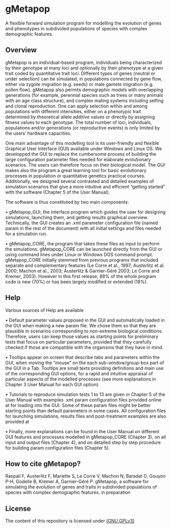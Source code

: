 # gMetapop
A flexible forward simulation program for modelling the evolution of genes and phenotypes in subdivided populations of species with complex demographic features.

## Overview ##
gMetapop is an individual-based program, individuals being characterized by their genotype at many loci and optionally by their phenotype at a given trait coded by quantitative trait loci. Different types of genes (neutral or under selection) can be simulated, in populations connected by gene flow, either via zygote migration (e.g. seeds) or male gamete migration (e.g. pollen flow). gMetapop also permits demographic models with overlapping generations (for example, perennial species such as trees or many animals with an age class structure), and complex mating systems including selfing and clonal reproduction. One can apply selection within and among populations with different intensities, either on a phenotypic trait determined by theoretical allele additive values or directly by assigning fitness values to each genotype. The total number of loci, individuals, populations and/or generations (or reproductive events) is only limited by the users’ hardware capacities. 

One main advantage of this modelling tool is its user-friendly and flexible Graphical User Interface (GUI) available under Windows and Linux OS. We developped the GUI to replace the cumbersome process of building the large configuration parameter files needed for elaborate evolutionary scenarios. The users can therefore focus on their biological model. The GUI makes also the program a great learning tool for basic evolutionary processes in population or quantitative genetics practical courses. Additionally, we designed several contrasted and detailed examples of simulation scenarios that give a more intuitive and efficient “getting started” with the software (Chapter 5 of the User Manual).  

The software is thus constituted by two main components: 

•	gMetapop_GUI, the interface program which guides the user for designing simulations, launching them, and getting results graphical overview. Technically, the GUI creates an .xml parameter configuration file (named param in the rest of the document) with all initial settings and files needed for a simulation run.

•	gMetapop_CORE, the program that takes these files as input to perform the simulations. gMetapop_CORE can be launched directly from the GUI or using command lines under Linux or Windows DOS command prompt. gMetapop_CORE initially stemmed from previous programs that included separate and complementary features (Le Corre et al., 1997; Austerlitz et al. 2000; Machon et al., 2003; Austerlitz & Garnier-Géré 2003; Le Corre and Kremer, 2003). However in this first release, 88% of the whole program code is new (70%) or has been largely modified or extended (18%). 

## Help ##
Various sources of Help are available 

•	Default parameter values proposed in the GUI and automatically loaded in the GUI when making a new param file. We chose them so that they are plausible in scenarios corresponding to non-extreme biological conditions. Therefore, users can keep those values as starting points for preliminary tests that focus on particular parameters, provided that they carefully checked if those are compatible with the organisms that they have in mind.

•	Tooltips appear on screen that describe tabs and parameters within the GUI, when moving the “mouse” on the each sub-window/group-box part of the GUI in a Tab. Tooltips are small texts providing definitions and main use of the corresponding GUI options, for a rapid and intuitive appraisal of particular aspects of the modelled processes (see more explanations in Chapter 3 User Manual for each GUI option). 

•	Tutorials to reproduce simulation tests 1 to 13 are given in Chapter 5 of the User Manual with examples .xml param configuration files provided online at for loading into the GUI. Some of these param files might be better starting points than default parameters in some cases. All configuration files for launching simulations, results files and post-treatment examples are also provided at 

•	Finally, more explanations can be found in the User Manual on different GUI features and processes modelled in gMetapop_CORE (Chapter 3), on all input and output files (Chapter 4), and on detailed step by step procedure for building param configuration files (Chapter 5). 

## How to cite gMetapop? ##

Raspail F, Austerlitz F, Mariette S, Le Corre V, Machon N, Baradat D, Gouyon P-H, Godelle B, Kremer A, Garnier-Géré P. gMetapop, a software for simulating the evolution of genes and traits in subdivided populations of species with complex demographic features. in preparation 

## License ##

The content of this repository is licensed under <A HREF="https://choosealicense.com/licenses/gpl-3.0/">(GNU GPLv3)</A> 


